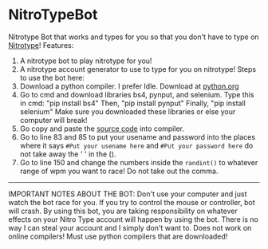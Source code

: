 # NitroTypeBot
Nitrotype Bot that works and types for you so that you don't have to type on [Nitrotype](https://www.nitrotype.com)!
Features:
1. A nitrotype bot to play nitrotype for you!
2. A nitrotype account generator to use to type for you on nitrotype!
Steps to use the bot here:
1. Download a python compiler. I prefer Idle. Download at [python.org](https://www.python.org/downloads)
2. Go to cmd and download libraries bs4, pynput, and selenium.
Type this in cmd: "pip install bs4"
Then, "pip install pynput" 
Finally, "pip install selenium" 
Make sure you downloaded these libraries or else your computer will break!
3. Go copy and paste the [source code](https://github.com/reallyverytrash/NitroTypeBot/blob/master/src) into compiler.
4. Go to line 83 and 85 to put your usename and password into the places where it says
```#Put your usename here```
and 
```#Put your password here```
do not take away the ' ' in the ().
5. Go to line 150 and change the numbers inside the ```randint()``` to whatever range of wpm you want to race! Do not take out the comma. 
-----------------------------------------------------------------------------------------------------------------------------------
IMPORTANT NOTES ABOUT THE BOT:
Don't use your computer and just watch the bot race for you. If you try to control the mouse or controller, bot will crash. 
By using this bot, you are taking responsibility on whatever effects on your Nitro Type account will happen by using the bot. 
There is no way I can steal your account and I simply don't want to. 
Does not work on online compilers! Must use python compilers that are downloaded!

